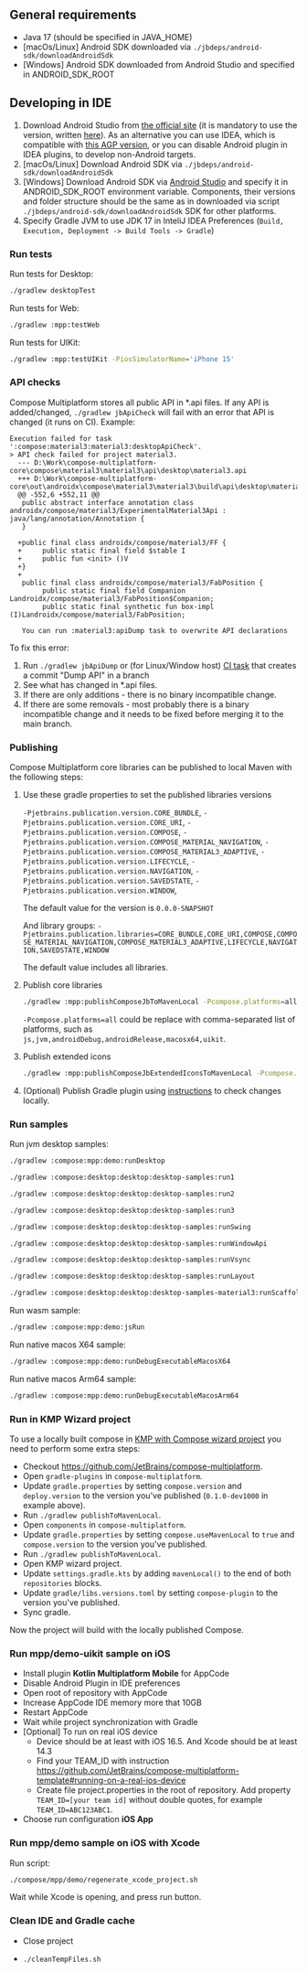 ## General requirements

- Java 17 (should be specified in JAVA_HOME)
- [macOs/Linux] Android SDK downloaded via `./jbdeps/android-sdk/downloadAndroidSdk`
- [Windows] Android SDK downloaded from Android Studio and specified in ANDROID_SDK_ROOT

## Developing in IDE

1. Download Android Studio from [the official site](https://developer.android.com/studio/archive) (it is mandatory to use the version, written [here](https://github.com/JetBrains/androidx/blob/jb-main/gradle/libs.versions.toml#L11)). As an alternative you can use IDEA, which is compatible with [this AGP version](https://github.com/JetBrains/androidx/blob/jb-main/gradle/libs.versions.toml#L5), or you can disable Android plugin in IDEA plugins, to develop non-Android targets.
2. [macOs/Linux] Download Android SDK via `./jbdeps/android-sdk/downloadAndroidSdk`
3. [Windows] Download Android SDK via [Android Studio](https://developer.android.com/studio/intro/update#sdk-manager) and specify it in ANDROID_SDK_ROOT environment variable. Components, their versions and folder structure should be the same as in downloaded via script `./jbdeps/android-sdk/downloadAndroidSdk` SDK for other platforms.
4. Specify Gradle JVM to use JDK 17 in InteliJ IDEA Preferences (`Build, Execution, Deployment -> Build Tools -> Gradle`)

### Run tests

Run tests for Desktop:

```bash
./gradlew desktopTest
```

Run tests for Web:

```bash
./gradlew :mpp:testWeb
```

Run tests for UIKit:

```bash
./gradlew :mpp:testUIKit -PiosSimulatorName='iPhone 15'
```

### API checks

Compose Multiplatform stores all public API in *.api files. If any API is added/changed, `./gradlew jbApiCheck` will fail with an error that API is changed (it runs on CI). Example:

```
Execution failed for task ':compose:material3:material3:desktopApiCheck'.
> API check failed for project material3.
  --- D:\Work\compose-multiplatform-core\compose\material3\material3\api\desktop\material3.api
  +++ D:\Work\compose-multiplatform-core\out\androidx\compose\material3\material3\build\api\desktop\material3.api
  @@ -552,6 +552,11 @@
   public abstract interface annotation class androidx/compose/material3/ExperimentalMaterial3Api : java/lang/annotation/Annotation {
   }

  +public final class androidx/compose/material3/FF {
  +     public static final field $stable I
  +     public fun <init> ()V
  +}
  +
   public final class androidx/compose/material3/FabPosition {
        public static final field Companion Landroidx/compose/material3/FabPosition$Companion;
        public static final synthetic fun box-impl (I)Landroidx/compose/material3/FabPosition;

   You can run :material3:apiDump task to overwrite API declarations
```

To fix this error:

1. Run `./gradlew jbApiDump` or (for Linux/Window host) [CI task](https://teamcity.jetbrains.com/buildConfiguration/JetBrainsPublicProjects_Compose_CommitDumpApi) that creates a commit "Dump API" in a branch
2. See what has changed in *.api files.
3. If there are only additions - there is no binary incompatible change.
4. If there are some removals - most probably there is a binary incompatible change and it needs to be fixed before merging it to the main branch.

### Publishing

Compose Multiplatform core libraries can be published to local Maven with the following steps:

1. Use these gradle properties to set the published libraries versions

   `-Pjetbrains.publication.version.CORE_BUNDLE`,
   `-Pjetbrains.publication.version.CORE_URI`,
   `-Pjetbrains.publication.version.COMPOSE`,
   `-Pjetbrains.publication.version.COMPOSE_MATERIAL_NAVIGATION`,
   `-Pjetbrains.publication.version.COMPOSE_MATERIAL3_ADAPTIVE`,
   `-Pjetbrains.publication.version.LIFECYCLE`,
   `-Pjetbrains.publication.version.NAVIGATION`,
   `-Pjetbrains.publication.version.SAVEDSTATE`,
   `-Pjetbrains.publication.version.WINDOW`,

   The default value for the version is `0.0.0-SNAPSHOT`

   And library groups:
   `-Pjetbrains.publication.libraries=CORE_BUNDLE,CORE_URI,COMPOSE,COMPOSE_MATERIAL_NAVIGATION,COMPOSE_MATERIAL3_ADAPTIVE,LIFECYCLE,NAVIGATION,SAVEDSTATE,WINDOW`

   The default value includes all libraries.

2. Publish core libraries

   ```bash
   ./gradlew :mpp:publishComposeJbToMavenLocal -Pcompose.platforms=all -Pjetbrains.publication.version.COMPOSE=0.1.0-dev1000 -Pjetbrains.publication.version.LIFECYCLE=0.1.0-dev1000
   ```

   `-Pcompose.platforms=all` could be replace with comma-separated list of platforms, such as `js,jvm,androidDebug,androidRelease,macosx64,uikit`.

3. Publish extended icons

   ```bash
   ./gradlew :mpp:publishComposeJbExtendedIconsToMavenLocal -Pcompose.platforms=all --max-workers=1
   ```

4. (Optional) Publish Gradle plugin using [instructions](https://github.com/JetBrains/compose-multiplatform/tree/master/compose#publishing) to check changes locally.

### Run samples

Run jvm desktop samples:

```bash
./gradlew :compose:mpp:demo:runDesktop
```

```bash
./gradlew :compose:desktop:desktop:desktop-samples:run1
```

```bash
./gradlew :compose:desktop:desktop:desktop-samples:run2
```

```bash
./gradlew :compose:desktop:desktop:desktop-samples:run3
```

```bash
./gradlew :compose:desktop:desktop:desktop-samples:runSwing
```

```bash
./gradlew :compose:desktop:desktop:desktop-samples:runWindowApi
```

```bash
./gradlew :compose:desktop:desktop:desktop-samples:runVsync
```

```bash
./gradlew :compose:desktop:desktop:desktop-samples:runLayout
```

```bash
./gradlew :compose:desktop:desktop:desktop-samples-material3:runScaffold
```

Run wasm sample:

```bash
./gradlew :compose:mpp:demo:jsRun
```

Run native macos X64 sample:

```bash
./gradlew :compose:mpp:demo:runDebugExecutableMacosX64
```

Run native macos Arm64 sample:

```bash
./gradlew :compose:mpp:demo:runDebugExecutableMacosArm64
```

### Run in KMP Wizard project

To use a locally built compose in [KMP with Compose wizard project](https://kmp.jetbrains.com) you need to perform some extra steps:

- Checkout <https://github.com/JetBrains/compose-multiplatform>.
- Open `gradle-plugins` in `compose-multiplatform`.
- Update `gradle.properties` by setting `compose.version` and `deploy.version` to the version you've published (`0.1.0-dev1000` in example above).
- Run `./gradlew publishToMavenLocal`.
- Open `components` in `compose-multiplatform`.
- Update `gradle.properties` by setting `compose.useMavenLocal` to `true` and `compose.version` to the version you've published.
- Run `./gradlew publishToMavenLocal`.
- Open KMP wizard project.
- Update `settings.gradle.kts` by adding `mavenLocal()` to the end of both `repositories` blocks.
- Update `gradle/libs.versions.toml` by setting `compose-plugin` to the version you've published.
- Sync gradle.

Now the project will build with the locally published Compose.

### Run mpp/demo-uikit sample on iOS

- Install plugin **Kotlin Multiplatform Mobile** for AppCode
- Disable Android Plugin in IDE preferences
- Open root of repository with AppCode
- Increase AppCode IDE memory more that 10GB
- Restart AppCode
- Wait while project synchronization with Gradle
- [Optional] To run on real iOS device
  - Device should be at least with iOS 16.5. And Xcode should be at least 14.3
  - Find your TEAM_ID with instruction <https://github.com/JetBrains/compose-multiplatform-template#running-on-a-real-ios-device>
  - Create file project.properties in the root of repository. Add property `TEAM_ID=[your team id]` without double quotes, for example `TEAM_ID=ABC123ABC1`.
- Choose run configuration **iOS App**

### Run mpp/demo sample on iOS with Xcode

Run script:

```bash
./compose/mpp/demo/regenerate_xcode_project.sh
```

Wait while Xcode is opening, and press run button.

### Clean IDE and Gradle cache

- Close project

- ```bash
  ./cleanTempFiles.sh
  ```
